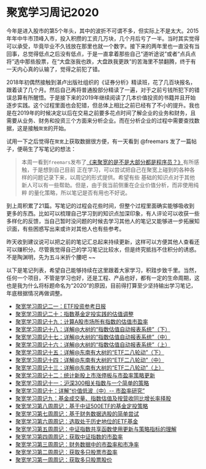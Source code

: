 # 聚宽学习周记2020

今年是进入股市的第5个年头，其中的波折不可谓不多，但实际上不是太大。2015年年中牛市顶峰入市，投入积攒的工资几万块，几个月后亏了一半。当时其实觉得可以承受，毕竟毕业不久钱放在那里也就一个数字。接下来的两年里也一直没有当回事，总觉得低点之后没有低点，于是一直拿着那些自己“道听途说”或者“点兵点将”选中那些股票，在“大盘涨我也跌，大盘跌我更跌”的苦海里不禁翻腾，终于有一天内心真的认输了，觉得之前犯了错。

2018年初偶然接触到湛卢出版社组织的《证券分析》精读班，花了几百块报名，跟着读了几个月。然后自己再将普通股部分精读了一遍，对于之前亏钱所犯下的错误总算有所醒悟。于是接下来的2019年继续阅读了几本价值投资的书籍并且开始逐步实践。这个过程里面也会犯错，但总体上相比之前已经有了不小的提升。我也是在2019年的时候决定以后在交易之前要多花点时间了解企业的业务和财务，且需要从业务、财务和投资三个方面来分析企业。而在分析企业的过程中需要查找数据，这是接触`聚宽`的开始。

试用一下之后觉得在`聚宽`上获取数据很方便，有一天看到 @freemars 发了一篇帖子，便萌生了写笔记的想法：

>本周一看到`freemars`发布了[《来聚宽的是不是大部分都是程序员？》](https://www.joinquant.com/view/community/detail/d9f52b5eac7c091b980e19e0de65e28c#79993)有所感触，于是想到自己目前
正在学习，可以尝试把自己在聚宽上碰到的各种各样的问题记录下来，以周记的形式提供。希望有些
基础的知识点对于其他新人可以有一些帮助。但是，由于我当前侧重在企业价值分析，而非使用纯粹
的量化策略，所以笔记是否有用也不好说。

到上周积累了21篇。写笔记的过程会花些时间，但整个过程里面确实能够吸收到更多的东西。比如可以梳理自己学习到的知识点加深印象，有人评论可以收获一些多样化的反馈，当自己暂时没问题的时候去学习其他人的笔记又能够进一步拓展知识面，有些困惑写出来或许对其他人也有些参考。

昨天收到建议说可以把之前的笔记汇总起来持续更新，这样可以方便其他人查看还可以赚积分。尽管我觉得自己的学习笔记比较水，但是终究抵挡不住积分的诱惑。不是陶渊明，先为五斗米折个腰吧 ~~

以下是笔记列表，希望自己能够持续在这里跟着大家学习，积跬步致千里。当然，任何一个项目，不管是学习也好，还是工程、产品也好，都有一定的生命周期，这也是我为什么将标题命名为“2020”的原因，目前得打算至少坚持输出学习笔记，年底根据情况再做调整。


- [聚宽学习周记二一：ETF投资参考日报](https://www.joinquant.com/view/community/detail/2ddf935276ba4af3596ef76d8c445f72)
- [聚宽学习周记二十：指数基金定投实践的估值调整](https://www.joinquant.com/view/community/detail/033d0930c64633db7d266dc0c32eff63)
- [聚宽学习周记十九：计算A股市场所有指数的估值市盈率](https://www.joinquant.com/view/community/detail/9426bd26c410b6ebb35b61cf7b5128a0)
- [聚宽学习周记十八：详解@大树的“指数估值自动报表系统”（下）](https://www.joinquant.com/view/community/detail/617944b8cc3767d4d6493d9da25b1e2f)
- [聚宽学习周记十七：详解@大树的“指数估值自动报表系统”（中）](https://www.joinquant.com/view/community/detail/ddf095136d77dd249b2c8be45800cf4c)
- [聚宽学习周记十六：详解@大树的“指数估值自动报表系统”（上）](https://www.joinquant.com/view/community/detail/a04db74c7e03c3106bb4b43c7d8daaad)
- [聚宽学习周记十五：详解@东南有大树的“ETF二八轮动”（下）](https://www.joinquant.com/view/community/detail/8397bb05c8e9ca93db8903f2e5f694d3)
- [聚宽学习周记十四：详解@东南有大树的“ETF二八轮动”（中）](https://www.joinquant.com/view/community/detail/a52885642980b5ab2c1ab5470940d71b)
- [聚宽学习周记十三：详解@东南有大树的“ETF二八轮动”（上）](https://www.joinquant.com/view/community/detail/6368970bcee10f14e331103443e38587)
- [聚宽学习周记十二：统计新股上市涨停板与市盈率策略更新](https://www.joinquant.com/view/community/detail/4e92bd289df5c3d4f3ac79cd7ff016bf)
- [聚宽学习周记十一：沪深300相关指数与一个简单的策略](https://www.joinquant.com/view/community/detail/6f4ec5802b1710be8e39248afec64a64)
- [聚宽学习周记十：详解“价值低波（中）-- 市盈率研究”](https://www.joinquant.com/view/community/detail/4f9db6cbc7075f4577229e1b21d70661)
- [聚宽学习周记九：基金成交量、指数估值及按营收同比增长率择股](https://www.joinquant.com/view/community/detail/ec5acca99671b1a70d78296829324ae1)
- [聚宽学习第八周周记：基于中证500ETF的基金定投策略](https://www.joinquant.com/view/community/detail/b46d980deaf0f09cbe8bd5d4fba8147e)
- [聚宽学习第七周周记：基于财务数据选股的简单尝试](https://www.joinquant.com/view/community/detail/fb858cc2a3712729425c55f4d22f03ec)
- [聚宽学习第六周周记：选取处于历史地位的ETF基金](https://www.joinquant.com/view/community/detail/45e63a7494ea446eb921b89977389325)
- [聚宽学习第五周周记：中证指数共享函数使用更新与策略指标的理解](https://www.joinquant.com/view/community/detail/99a6ea4179cfa056552d3567b3387bc6)
- [聚宽学习第四周周记：获取中证指数的市盈率](https://www.joinquant.com/view/community/detail/33a1702904ef143ab8d892e45744b197)
- [聚宽学习第三周周记：财务数据中的市盈率和市净率](https://www.joinquant.com/view/community/detail/dea963ac96739ecd008c52cba3819d0c)
- [聚宽学习第二周周记：获取多只股票市盈率 ](https://www.joinquant.com/view/community/detail/3cc22ef4218363686917d718ba90f4f8)
- [聚宽学习第一周周记：获取多只股票股价](https://www.joinquant.com/view/community/detail/4298dffa265ff07fd52aa2dbcd9fe577)
